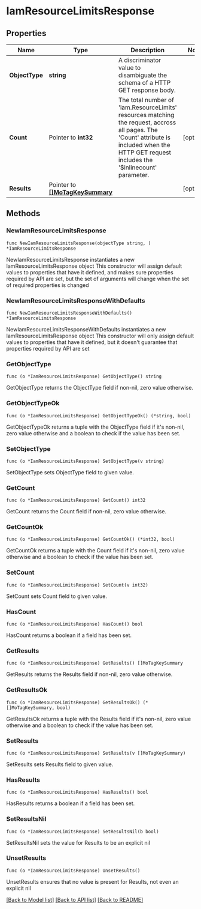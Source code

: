 # IamResourceLimitsResponse

## Properties

Name | Type | Description | Notes
------------ | ------------- | ------------- | -------------
**ObjectType** | **string** | A discriminator value to disambiguate the schema of a HTTP GET response body. | 
**Count** | Pointer to **int32** | The total number of &#39;iam.ResourceLimits&#39; resources matching the request, accross all pages. The &#39;Count&#39; attribute is included when the HTTP GET request includes the &#39;$inlinecount&#39; parameter. | [optional] 
**Results** | Pointer to [**[]MoTagKeySummary**](mo.TagKeySummary.md) |  | [optional] 

## Methods

### NewIamResourceLimitsResponse

`func NewIamResourceLimitsResponse(objectType string, ) *IamResourceLimitsResponse`

NewIamResourceLimitsResponse instantiates a new IamResourceLimitsResponse object
This constructor will assign default values to properties that have it defined,
and makes sure properties required by API are set, but the set of arguments
will change when the set of required properties is changed

### NewIamResourceLimitsResponseWithDefaults

`func NewIamResourceLimitsResponseWithDefaults() *IamResourceLimitsResponse`

NewIamResourceLimitsResponseWithDefaults instantiates a new IamResourceLimitsResponse object
This constructor will only assign default values to properties that have it defined,
but it doesn't guarantee that properties required by API are set

### GetObjectType

`func (o *IamResourceLimitsResponse) GetObjectType() string`

GetObjectType returns the ObjectType field if non-nil, zero value otherwise.

### GetObjectTypeOk

`func (o *IamResourceLimitsResponse) GetObjectTypeOk() (*string, bool)`

GetObjectTypeOk returns a tuple with the ObjectType field if it's non-nil, zero value otherwise
and a boolean to check if the value has been set.

### SetObjectType

`func (o *IamResourceLimitsResponse) SetObjectType(v string)`

SetObjectType sets ObjectType field to given value.


### GetCount

`func (o *IamResourceLimitsResponse) GetCount() int32`

GetCount returns the Count field if non-nil, zero value otherwise.

### GetCountOk

`func (o *IamResourceLimitsResponse) GetCountOk() (*int32, bool)`

GetCountOk returns a tuple with the Count field if it's non-nil, zero value otherwise
and a boolean to check if the value has been set.

### SetCount

`func (o *IamResourceLimitsResponse) SetCount(v int32)`

SetCount sets Count field to given value.

### HasCount

`func (o *IamResourceLimitsResponse) HasCount() bool`

HasCount returns a boolean if a field has been set.

### GetResults

`func (o *IamResourceLimitsResponse) GetResults() []MoTagKeySummary`

GetResults returns the Results field if non-nil, zero value otherwise.

### GetResultsOk

`func (o *IamResourceLimitsResponse) GetResultsOk() (*[]MoTagKeySummary, bool)`

GetResultsOk returns a tuple with the Results field if it's non-nil, zero value otherwise
and a boolean to check if the value has been set.

### SetResults

`func (o *IamResourceLimitsResponse) SetResults(v []MoTagKeySummary)`

SetResults sets Results field to given value.

### HasResults

`func (o *IamResourceLimitsResponse) HasResults() bool`

HasResults returns a boolean if a field has been set.

### SetResultsNil

`func (o *IamResourceLimitsResponse) SetResultsNil(b bool)`

 SetResultsNil sets the value for Results to be an explicit nil

### UnsetResults
`func (o *IamResourceLimitsResponse) UnsetResults()`

UnsetResults ensures that no value is present for Results, not even an explicit nil

[[Back to Model list]](../README.md#documentation-for-models) [[Back to API list]](../README.md#documentation-for-api-endpoints) [[Back to README]](../README.md)


